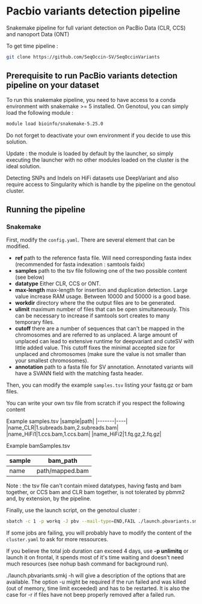# Pacbio variants detection pipeline

Snakemake pipeline for full variant detection on PacBio Data (CLR, CCS) and nanoport Data (ONT)

To get time pipeline :

```bash
git clone https://github.com/SeqOccin-SV/SeqOccinVariants
```

## Prerequisite to run PacBio variants detection pipeline on your dataset

To run this snakemake pipeline, you need to have access to a conda environment with snakemake >= 5 installed.
On Genotoul, you can simply load the following module :

```bash
module load bioinfo/snakemake-5.25.0
```

Do not forget to deactivate your own environment if you decide to use this solution.

Update : the module is loaded by default by the launcher, so simply executing the launcher with no other modules loaded on the cluster is the ideal solution.

Detecting SNPs and Indels on HiFi datasets use DeepVariant and also require access to Singularity which is handle by the pipeline on the genotoul cluster.

## Running the pipeline

### Snakemake

First, modify the ```config.yaml```. There are several element that can be modified.

- **ref** path to the reference fasta file. Will need corresponding fasta index (recommended for fasta indexation : samtools faidx)
- **samples** path to the tsv file following one of the two possible content (see below)
- **datatype** Either CLR, CCS or ONT.
- **max-length** max-length for insertion and duplication detection. Large value increase RAM usage. Between 10000 and 50000 is a good base.
- **workdir** directory where the the output files are to be generated.
- **ulimit** maximum number of files that can be open simultaneously. This can be necessary to increase if samtools sort creates to many temporary files.
- **cutoff** there are a number of sequences that can't be mapped in the chromosomes and are referred to as unplaced. A large amount of unplaced can lead to extensive runtime for deepvariant and cuteSV with little added value. This cutoff fixes the minimal accepted size for unplaced and chromosomes (make sure the value is not smaller than your smallest chromosomes).
- **annotation** path to a fasta file for SV annotation. Annotated variants will have a SVANN field with the matching fasta header.


Then, you can modify the example ```samples.tsv``` listing your fastq.gz or bam files.

You can write your own tsv file from scratch if you respect the following content

Example samples.tsv
|sample|path|
|-------|----|
|name_CLR|1.subreads.bam,2.subreads.bam|
|name_HiFi1|1.ccs.bam,1.ccs.bam|
|name_HiFi2|1.fq.gz,2.fq.gz|

Example bamSamples.tsv

|sample|bam_path|
|-------|----|
|name|path/mapped.bam|

Note : the tsv file can't contain mixed datatypes, having fastq and bam together, or CCS bam and CLR bam together, is not tolerated by pbmm2 and, by extension, by the pipeline.



Finally, use the launch script, on the genotoul cluster :

```bash
sbatch -c 1 -p workq -J pbv --mail-type=END,FAIL ./launch.pbvariants.smkj
```

If some jobs are failing, you will probably have to modify the content of the ```cluster.yaml``` to ask for more ressources.

If you believe the total job duration can exceed 4 days, use **-p unlimitq** or launch it on frontal, it spends most of it's time waiting and doesn't need much resources (see nohup bash command for background run).

./launch.pbvariants.smkj -h will give a description of the options that are available. The option -u might be required if the run failed and was killed (out of memory, time limit exceeded) and has to be restarted. It is also the case for -r if files have not beep properly removed after a failed run.
